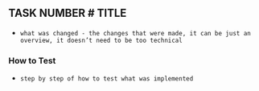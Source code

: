 ## **TASK NUMBER # TITLE**
- `what was changed - the changes that were made, it can be just an overview, it doesn’t need to be too technical`

### **How to Test**
- `step by step of how to test what was implemented`
